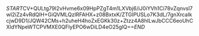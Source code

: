$START$CV+QULtg79I2vHvme6x09HpPZgT4m1LXVbj6/iJ0iYVh1Ci78vZqnvsl7wI2iZz4vRdQlH+GiQVMLQzlRFAHX+z08BxtxK/ZTGlPUSLo7K3dL/7gnXrcaIkcjwD9D1/JQW42CMs+h2uheH4hoZxEGKk30z+Ztzz4A8hlLwJbCCC6eoUhCXldYNpeWTCPVMXE0QFlyEPO6wDiLD4eO25glQ==$END$